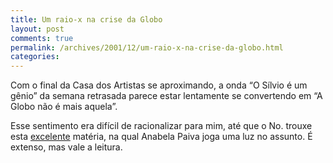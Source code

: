 ```yaml
---
title: Um raio-x na crise da Globo
layout: post
comments: true
permalink: /archives/2001/12/um-raio-x-na-crise-da-globo.html
categories:
---
```

Com o final da Casa dos Artistas se aproximando, a onda &#8220;O Sílvio é um gênio&#8221; da semana retrasada parece estar lentamente se convertendo em &#8220;A Globo não é mais aquela&#8221;.

Esse sentimento era difícil de racionalizar para mim, até que o No. trouxe esta <a href="http://www.no.com.br/revista/noticia/49632/atual" >excelente</a> matéria, na qual Anabela Paiva joga uma luz no assunto. É extenso, mas vale a leitura.
